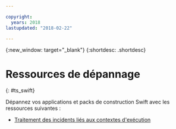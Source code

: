 ```yaml
---

copyright:
  years: 2018
lastupdated: "2018-02-22"

---
```


{:new_window: target="_blank"}
{:shortdesc: .shortdesc}

# Ressources de dépannage
{: #ts_swift}

Dépannez vos applications et packs de construction Swift avec les ressources suivantes :

* [Traitement des incidents liés aux contextes d'exécution](../common/ts_runtimes.html#runtimes)
